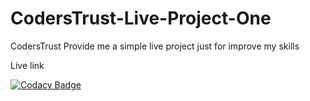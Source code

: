 # CodersTrust-Live-Project-One
CodersTrust Provide me a simple live project just for improve my skills 

Live link

[![Codacy Badge](https://www.codacy.com/project/badge/a77e9c743a494c94aca9b5caad1e479e)](https://www.codacy.com/app/AminulTarofdar/CodersTrust-Live-Project-One)

